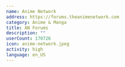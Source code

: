 ```yaml
---
name: Anime Network
address: https://forums.theanimenetwork.com
category: Anime & Manga
title: AN Forums
description: ""
userCount: 170726
icon: anime-network.jpeg
activity: high
language: en_US
---
```

